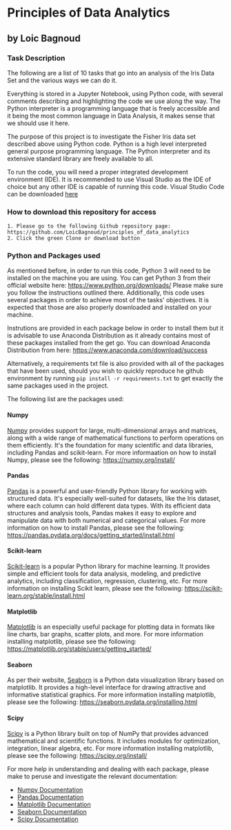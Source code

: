 # Principles of Data Analytics

## by Loic Bagnoud

### Task Description 
>
The following are a list of 10 tasks that go into an analysis of the Iris Data Set and the various ways we can do it. 
>
Everything is stored in a Jupyter Notebook, using Python code, with several comments describing and highlighting the code we use along the way. The Python interpreter is a programming language that is freely accessible and it being the most common language in Data Analysis, it makes sense that we should use it here.
>
The purpose of this project is to investigate the Fisher Iris data set described above using Python code. Python is a high level interpreted general purpose programming language. The Python interpreter and its extensive standard library are freely available to all. 
>
To run the code, you will need a proper integrated development environment (IDE). It is recommended to use Visual Studio as the IDE of choice but any other IDE is capable of running this code. Visual Studio Code can be downloaded [here](https://code.visualstudio.com/)
>
### How to download this repository for access
>
    1. Please go to the following Github repository page: https://github.com/LoicBagnoud/principles_of_data_analytics
    2. Click the green Clone or download button
>
### Python and Packages used
>
As mentioned before, in order to run this code, Python 3 will need to be installed on the machine you are using. You can get Python 3 from their official website here: https://www.python.org/downloads/ 
Please make sure you follow the instructions outlined there. Additionally, this code uses several packages in order to achieve most of the tasks' objectives. It is expected that those are also properly downloaded and installed on your machine.
>
Instrutions are provided in each package below in order to install them but it is advisable to use Anaconda Distribution as it already contains most of these packages installed from the get go. You can download Anaconda Distribution from here: https://www.anaconda.com/download/success
>
Alternatively, a requirements txt file is also provided with all of the packages that have been used, should you wish to quickly reproduce he github environment by running `pip install -r requirements.txt` to get exactly the same packages used in the project.
>
The following list are the packages used:

#### Numpy
>
[Numpy](https://numpy.org/) provides support for large, multi-dimensional arrays and matrices, along with a wide range of mathematical functions to perform operations on them efficiently. It's the foundation for many scientific and data libraries, including Pandas and scikit-learn. For more informaation on how to install Numpy, please see the following: https://numpy.org/install/
>
#### Pandas
>
[Pandas](https://pandas.pydata.org/docs/index.html) is a powerful and user-friendly Python library for working with structured data. It's especially well-suited for datasets, like the Iris dataset, where each column can hold different data types. With its efficient data structures and analysis tools, Pandas makes it easy to explore and manipulate data with both numerical and categorical values. For more information on how to install Pandas, please see the following: https://pandas.pydata.org/docs/getting_started/install.html
>
#### Scikit-learn
[Scikit-learn](https://scikit-learn.org/stable/) is a popular Python library for machine learning. It provides simple and efficient tools for data analysis, modeling, and predictive analytics, including classification, regression, clustering, etc. For more information on installing Scikit learn, please see the following: https://scikit-learn.org/stable/install.html
>
#### Matplotlib
>
[Matplotlib](https://matplotlib.org/) is an especially useful package for plotting data in formats like line charts, bar graphs, scatter plots, and more. For more information installing matplotlib, please see the following: https://matplotlib.org/stable/users/getting_started/
>
#### Seaborn
>
As per their website, [Seaborn](https://seaborn.pydata.org/) is a Python data visualization library based on matplotlib. It provides a high-level interface for drawing attractive and informative statistical graphics. For more information installing matplotlib, please see the following: https://seaborn.pydata.org/installing.html
>
#### Scipy
>
[Scipy](https://scipy.org/) is a Python library built on top of NumPy that provides advanced mathematical and scientific functions. It includes modules for optimization, integration, linear algebra, etc. For more information installing matplotlib, please see the following: https://scipy.org/install/
>
For more help in understanding and dealing with each package, please make to peruse and investigate the relevant documentation:
>
- [Numpy Documentation](https://numpy.org/doc/stable/)
- [Pandas Documentation](https://pandas.pydata.org/docs/index.html)
- [Matplotlib Documentation](https://matplotlib.org/)
- [Seaborn Documentation](https://seaborn.pydata.org/)
- [Scipy Documentation](https://scipy.org/)